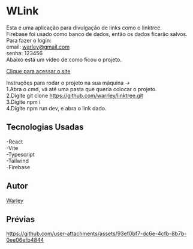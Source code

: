 # WLink

Esta é uma aplicação para divulgação de links como o linktree.  
Firebase foi usado como banco de dados, então os dados ficarão salvos.  
Para fazer o login:  
email: warley@gmail.com  
senha: 123456  
Abaixo está um vídeo de como ficou o projeto.  

<a href="https://linktree-sigma-opal.vercel.app/">Clique para acessar o site</a> 

Instruções para rodar o projeto na sua máquina ->  
1.Abra o cmd, vá até uma pasta que queria colocar o projeto.  
2.Digite git clone https://github.com/warrley/linktree.git  
3.Digite npm i  
4.Digite npm run dev, e abra o link dado.  

## Tecnologias Usadas

-React  
-Vite  
-Typescript  
-Tailwind  
-Firebase

## Autor
<a href="">Warley</a>

## Prévias

https://github.com/user-attachments/assets/93ef0bf7-dc6e-4cfb-8b7b-0ee06efb4844

